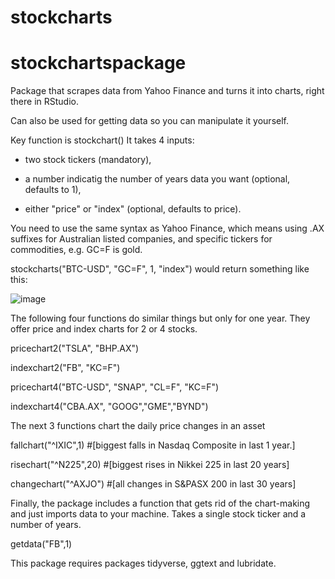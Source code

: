 # stockcharts

# stockchartspackage

Package that scrapes data from Yahoo Finance and turns it into charts, right there in RStudio.

Can also be used for getting data so you can manipulate it yourself.

Key function is stockchart() It takes 4 inputs: 

- two stock tickers (mandatory), 

- a number indicatig the number of years data you want (optional, defaults to 1), 

- either "price" or "index" (optional, defaults to price). 

You need to use the same syntax as Yahoo Finance, which means using .AX suffixes for Australian listed companies, and specific tickers for commodities, e.g. GC=F is gold.

stockcharts("BTC-USD", "GC=F", 1, "index") would return something like this:

![image](https://user-images.githubusercontent.com/87112118/176106668-9b455513-8293-4f18-875a-f22d93c47ff1.png)

The following four functions do similar things but only for one year. They offer price and index charts for 2 or 4 stocks.

pricechart2("TSLA", "BHP.AX")

indexchart2("FB", "KC=F")

pricechart4("BTC-USD", "SNAP", "CL=F", "KC=F")

indexchart4("CBA.AX", "GOOG","GME","BYND")

The next 3 functions chart the daily price changes in an asset

fallchart("^IXIC",1) #[biggest falls in Nasdaq Composite in last 1 year.]

risechart("^N225",20) #[biggest rises in Nikkei 225 in last 20 years]

changechart("^AXJO") #[all changes in S&PASX 200 in last 30 years]

Finally, the package includes a function that gets rid of the chart-making and just imports data to your machine. Takes a single stock ticker and a number of years.

getdata("FB",1)


This package requires packages tidyverse, ggtext and lubridate.
